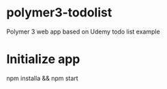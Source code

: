 # polymer3-todolist

Polymer 3 web app based on Udemy todo list example

# Initialize app
npm installa && npm start